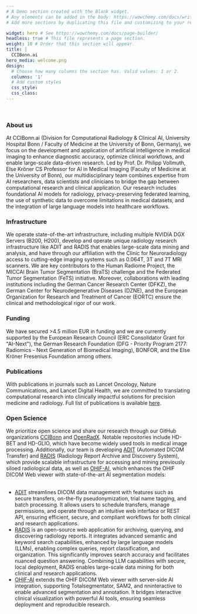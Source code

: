 ```yaml
---
# A Demo section created with the Blank widget.
# Any elements can be added in the body: https://wowchemy.com/docs/writing-markdown-latex/
# Add more sections by duplicating this file and customizing to your requirements.

widget: hero # See https://wowchemy.com/docs/page-builder/
headless: true # This file represents a page section.
weight: 10 # Order that this section will appear.
title: |
  CCIBonn.ai
hero_media: welcome.png
design:
  # Choose how many columns the section has. Valid values: 1 or 2.
  columns: '1'  
  # Add custom styles
  css_style:
  css_class:
---
```

<br>
<h3>About us</h3>
At CCIBonn.ai (Division for Computational Radiology & Clinical AI, University Hospital Bonn / Faculty of Medicine at the University of Bonn, Germany), we focus on the development and application of artificial intelligence in medical imaging to enhance diagnostic accuracy, optimize clinical workflows, and enable large-scale data-driven research. Led by Prof. Dr. Philipp Vollmuth, Else Kröner CS Professor for AI in Medical Imaging (Faculty of Medicine at the University of Bonn), our multidisciplinary team combines expertise from AI researchers, data scientists and clinicians to bridge the gap between computational research and clinical application. Our research includes foundational AI models for radiology, privacy-preserving federated learning, the use of synthetic data to overcome limitations in medical datasets, and the integration of large language models into healthcare workflows. 

<h3>Infrastructure</h3>
We operate state-of-the-art infrastructure, including multiple NVIDIA DGX Servers (B200, H200), develop and operate unique radiology research infrastructure like ADIT and RADIS that enables large-scale data mining and analysis, and have through our affiliation with the Clinic for Neuroradiology access to cutting-edge imaging systems such as 0.064T, 3T and 7T MRI scanners. We are key contributors to the Human Radiome Project, the MICCAI Brain Tumor Segmentation (BraTS) challenge and the Federated Tumor Segmentation (FeTS) initiative. Moreover, collaborations with leading institutions including the German Cancer Research Center (DFKZ), the German Center for Neurodegenerative Diseases (DZNE), and the European Organization for Research and Treatment of Cancer (EORTC) ensure the clinical and methodological rigor of our work.

<h3>Funding</h3>
We have secured >4.5 million EUR in funding and we are currently supported by the European Research Council (ERC Consolidator Grant for "AI-Next"), the German Research Foundation (DFG - Priority Program 2177: Radiomics - Next Generation of Biomedical Imaging), BONFOR, and the Else Kröner Fresenius Foundation among others. 

<h3>Publications</h3>
With publications in journals such as Lancet Oncology, Nature Communications, and Lancet Digital Health, we are committed to translating computational research into clinically impactful solutions for precision medicine and radiology. Full list of publications is available <a href="https://scholar.google.de/citations?user=z0ENYEQAAAAJ&hl=de">here</a>.

<h3>Open Science</h3>
We prioritize open science and share our research through our GitHub organizations <a href="https://github.com/CCI-Bonn">CCIBonn</a> and <a href="https://github.com/openradx">OpenRadX</a>. Notable repositories include HD-BET and HD-GLIO, which have become widely used tools in medical image processing. Additionally, our team is developing <a href="https://github.com/openradx/adit">ADIT</a> (Automated DICOM Transfer) and <a href="https://github.com/openradx/radis">RADIS</a> (Radiology Report Archive and Discovery System), which provide scalable infrastructure for accessing and mining previously siloed radiological data, as well as <a href="https://github.com/CCI-Bonn/OHIF-SAM2">OHIF-AI</a>, which enhances the OHIF DICOM Web viewer with state-of-the-art AI segmentation models: <br><br>
<ul><li>
<a href="https://github.com/openradx/adit">ADIT</a> streamlines DICOM data management with features such as secure transfers, on-the-fly pseudonymization, trial name tagging, and batch processing. It allows users to schedule transfers, manage permissions, and operate through an intuitive web interface or REST API, ensuring efficient, secure, and compliant workflows for both clinical and research applications.
</li><li>
<a href="https://github.com/openradx/radis">RADIS</a> is an open-source web application for archiving, querying, and discovering radiology reports. It integrates advanced semantic and keyword search capabilities, enhanced by large language models (LLMs), enabling complex queries, report classification, and organization. This significantly improves search accuracy and facilitates nuanced question answering. Combining LLM capabilities with secure, local deployment, RADIS enables large-scale data mining for both clinical and research applications.
</li><li>
<a href="https://github.com/CCI-Bonn/OHIF-SAM2">OHIF-AI</a> extends the OHIF DICOM Web viewer with server-side AI integration, supporting Totalsegmentator, SAM2, and nninteractive to enable advanced segmentation and annotation. It bridges interactive clinical visualization with powerful AI tools, ensuring seamless deployment and reproducible research.
</li></ul>
